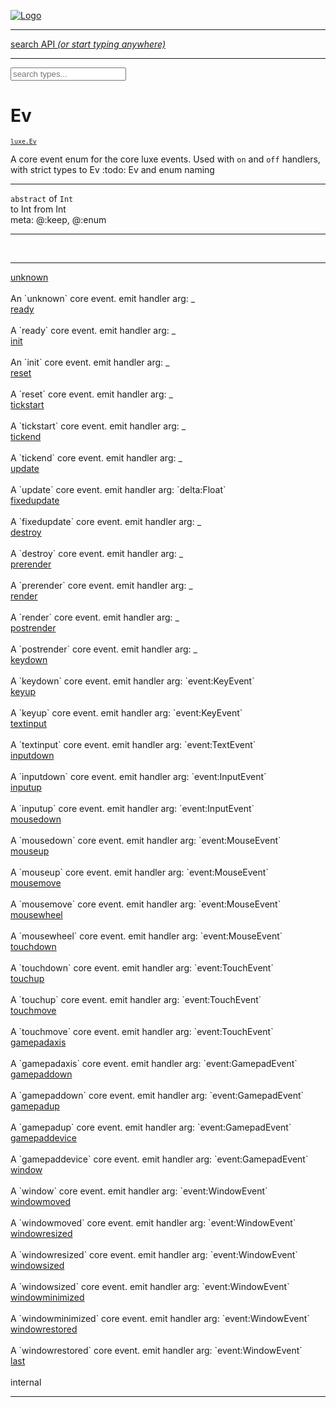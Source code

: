 
[![Logo](../../images/logo.png)](../../api/index.html)

<hr/>
<a href="#" id="search_bar" onclick="return;"><div> search API <em>(or start typing anywhere)</em> </div></a>
<hr/>

<script src="../../js/omnibar.js"> </script>
<link rel="stylesheet" type="text/css" href="../../css/omnibar.css" media="all">

<div id="omnibar"> <a href="#" onclick="return" id="omnibar_close"></a> <input id="omnibar_text" type="text" placeholder="search types..."></input></div>
<script  id="typelist" data-relpath="../../" data-types="Luxe,luxe.Audio,luxe.AudioEvent,luxe.AudioHandle,luxe.AudioInstance,luxe.AudioSource,luxe.AudioState,luxe.BitmapFontInfo,luxe.BytesInfo,luxe.Camera,luxe.Circle,luxe.Color,luxe.ColorHSL,luxe.ColorHSV,luxe.Component,luxe.Cursor,luxe.Debug,luxe.DebugError,luxe.Draw,luxe.EmitHandler,luxe.Emitter,luxe.Engine,luxe.Entity,luxe.Ev,luxe.Events,luxe.Game,luxe.GameConfig,luxe.GamepadEvent,luxe.GamepadEventType,luxe.HandlerList,luxe.ID,luxe.IO,luxe.Input,luxe.InputEvent,luxe.InputEventType,luxe.InteractState,luxe.ItemInfo,luxe.JSONInfo,luxe.Key,luxe.KeyEvent,luxe.Log,luxe.Matrix,luxe.Mesh,luxe.ModState,luxe.MouseButton,luxe.MouseEvent,luxe.NineSlice,luxe.Objects,luxe.Parcel,luxe.ParcelChange,luxe.ParcelEvent,luxe.ParcelList,luxe.ParcelProgress,luxe.ParcelState,luxe.Particle,luxe.ParticleEmitter,luxe.ParticleSystem,luxe.Physics,luxe.PhysicsEngine,luxe.PhysicsEvent,luxe.ProjectionType,luxe.Quaternion,luxe.Rectangle,luxe.ResourceEvent,luxe.ResourceState,luxe.ResourceStats,luxe.ResourceType,luxe.Resources,luxe.Scan,luxe.Scene,luxe.Screen,luxe.ShaderInfo,luxe.SizeMode,luxe.SoundInfo,luxe.Sprite,luxe.State,luxe.States,luxe.Tag,luxe.Text,luxe.TextAlign,luxe.TextEvent,luxe.TextEventType,luxe.TextInfo,luxe.TextureInfo,luxe.Timer,luxe.TouchEvent,luxe.Transform,luxe.UserConfig,luxe.Vec,luxe.Vector,luxe.Visual,luxe.WindowEvent,luxe.WindowEventData,luxe.WindowEventType,luxe._Emitter.EmitNode,luxe._Ev.Ev_Impl_,luxe._Events.EventConnection,luxe._Events.EventObject,luxe._Input.MouseButton_Impl_,luxe._Log.LogError,luxe._NineSlice.Slice,luxe._Parcel.ParcelEvent_Impl_,luxe._Parcel.ParcelState_Impl_,luxe._Particles.ParticleEmitterInitData,luxe._Physics.PhysicsEvent_Impl_,luxe._Resources.ResourceEvent_Impl_,luxe._Resources.ResourceState_Impl_,luxe._Resources.ResourceType_Impl_,luxe.collision.Collision,luxe.collision.Results,luxe.collision.ResultsIterator,luxe.collision.ShapeDrawer,luxe.collision.ShapeDrawerLuxe,luxe.collision._Collision.Constructible,luxe.collision.data.RayCollision,luxe.collision.data.RayCollisionHelper,luxe.collision.data.RayIntersection,luxe.collision.data.ShapeCollision,luxe.collision.sat.SAT2D,luxe.collision.shapes.Circle,luxe.collision.shapes.InfiniteState,luxe.collision.shapes.Polygon,luxe.collision.shapes.Ray,luxe.collision.shapes.Shape,luxe.components.Components,luxe.components.cameras.FlyCamera,luxe.components.physics.nape.BoxCollider,luxe.components.physics.nape.BoxColliderOptions,luxe.components.physics.nape.CircleCollider,luxe.components.physics.nape.CircleColliderOptions,luxe.components.physics.nape.NapeBody,luxe.components.physics.nape.NapeBodyOptions,luxe.components.physics.nape.PolygonCollider,luxe.components.physics.nape.PolygonColliderOptions,luxe.components.render.MeshComponent,luxe.components.sprite.SpriteAnimation,luxe.components.sprite.SpriteAnimationData,luxe.components.sprite.SpriteAnimationEventData,luxe.components.sprite.SpriteAnimationFrame,luxe.components.sprite.SpriteAnimationFrameEvent,luxe.components.sprite.SpriteAnimationFrameSource,luxe.components.sprite.SpriteAnimationType,luxe.debug.BatcherDebugView,luxe.debug.DebugInspectorOptions,luxe.debug.DebugView,luxe.debug.Inspector,luxe.debug.ProfilerDebugView,luxe.debug.RenderStats,luxe.debug.SceneDebugView,luxe.debug.StatsDebugView,luxe.debug.TraceDebugView,luxe.debug._ProfilerDebugView.ProfilerBar,luxe.debug._ProfilerDebugView.ProfilerGraph,luxe.debug._ProfilerDebugView.ProfilerValue,luxe.importers.bitmapfont.BitmapFontData,luxe.importers.bitmapfont.BitmapFontParser,luxe.importers.bitmapfont.Character,luxe.importers.obj.Data,luxe.importers.obj.Normal,luxe.importers.obj.Reader,luxe.importers.obj.UV,luxe.importers.obj.Vector,luxe.importers.obj.Vertex,luxe.importers.texturepacker.TexturePackerData,luxe.importers.texturepacker.TexturePackerFrame,luxe.importers.texturepacker.TexturePackerJSON,luxe.importers.texturepacker.TexturePackerJSONType,luxe.importers.texturepacker.TexturePackerMeta,luxe.importers.texturepacker.TexturePackerRect,luxe.importers.texturepacker.TexturePackerSize,luxe.importers.texturepacker.TexturePackerSpriteAnimation,luxe.importers.tiled.TiledImage,luxe.importers.tiled.TiledImageLayer,luxe.importers.tiled.TiledLayer,luxe.importers.tiled.TiledMap,luxe.importers.tiled.TiledMapData,luxe.importers.tiled.TiledMapOptions,luxe.importers.tiled.TiledObject,luxe.importers.tiled.TiledObjectGroup,luxe.importers.tiled.TiledObjectType,luxe.importers.tiled.TiledPolyObject,luxe.importers.tiled.TiledPropertyTile,luxe.importers.tiled.TiledTile,luxe.importers.tiled.TiledTileset,luxe.importers.tiled.TiledUtil,luxe.macros.BuildVersion,luxe.macros.ComponentRules,luxe.macros.EntityRules,luxe.options.AudioResourceOptions,luxe.options.BatcherOptions,luxe.options.BitmapFontOptions,luxe.options.BytesResourceOptions,luxe.options.CameraOptions,luxe.options.CircleGeometryOptions,luxe.options.ColorOptions,luxe.options.ComponentOptions,luxe.options.DrawArcOptions,luxe.options.DrawBoxOptions,luxe.options.DrawCircleOptions,luxe.options.DrawLineOptions,luxe.options.DrawNgonOptions,luxe.options.DrawPlaneOptions,luxe.options.DrawPolygonOptions,luxe.options.DrawRectangleOptions,luxe.options.DrawRingOptions,luxe.options.DrawTextureOptions,luxe.options.EntityOptions,luxe.options.GeometryOptions,luxe.options.JSONResourceOptions,luxe.options.LineGeometryOptions,luxe.options.LoadAudioOptions,luxe.options.LoadFontOptions,luxe.options.LoadShaderOptions,luxe.options.LoadTextureOptions,luxe.options.LuxeCameraOptions,luxe.options.MeshOptions,luxe.options.NineSliceOptions,luxe.options.ParcelOptions,luxe.options.ParcelProgressOptions,luxe.options.ParticleEmitterOptions,luxe.options.ParticleOptions,luxe.options.PlaneGeometryOptions,luxe.options.QuadGeometryOptions,luxe.options.RectangleGeometryOptions,luxe.options.RenderProperties,luxe.options.RenderTextureOptions,luxe.options.ResourceOptions,luxe.options.ShaderOptions,luxe.options.SpriteOptions,luxe.options.StateOptions,luxe.options.StatesOptions,luxe.options.TextOptions,luxe.options.TextResourceOptions,luxe.options.TextureOptions,luxe.options.TileLayerOptions,luxe.options.TileOptions,luxe.options.TilemapOptions,luxe.options.TilemapVisualOptions,luxe.options.TilesetOptions,luxe.options.TransformProperties,luxe.options.VisualOptions,luxe.options._DrawOptions.DrawOptions,luxe.physics.nape.DebugDraw,luxe.physics.nape.PhysicsNape,luxe.physics.nape._DebugDraw.CachedGeometry,luxe.resource.AudioResource,luxe.resource.BytesResource,luxe.resource.JSONResource,luxe.resource.Resource,luxe.resource.TextResource,luxe.structural.BST,luxe.structural.BSTNode,luxe.structural.BSTTraverseMethod,luxe.structural.Bag,luxe.structural.BalancedBST,luxe.structural.BalancedBSTIterator,luxe.structural.BalancedBSTNode,luxe.structural.BalancedBSTTraverseMethod,luxe.structural.Cache,luxe.structural.Heap,luxe.structural.OrderedMap,luxe.structural.OrderedMapIterator,luxe.structural.Pool,luxe.structural.Stack,luxe.structural.StackNode,luxe.structural._Bag.BagNode,luxe.structural._BalancedBST.NodeColor,luxe.tilemaps.Isometric,luxe.tilemaps.IsometricVisual,luxe.tilemaps.Ortho,luxe.tilemaps.OrthoVisual,luxe.tilemaps.Tile,luxe.tilemaps.TileArray,luxe.tilemaps.TileLayer,luxe.tilemaps.TileOffset,luxe.tilemaps.Tilemap,luxe.tilemaps.TilemapOrientation,luxe.tilemaps.TilemapVisual,luxe.tilemaps.TilemapVisualLayerGeometry,luxe.tilemaps.Tileset,luxe.tween.Actuate,luxe.tween.BezierPath,luxe.tween.ComponentPath,luxe.tween.IComponentPath,luxe.tween.LinearPath,luxe.tween.MotionPath,luxe.tween.ObjectHash,luxe.tween.RotationPath,luxe.tween._Actuate.TweenTimer,luxe.tween.actuators.GenericActuator,luxe.tween.actuators.IGenericActuator,luxe.tween.actuators.MethodActuator,luxe.tween.actuators.MotionPathActuator,luxe.tween.actuators.PropertyDetails,luxe.tween.actuators.PropertyPathDetails,luxe.tween.actuators.SimpleActuator,luxe.tween.easing.Back,luxe.tween.easing.BackEaseIn,luxe.tween.easing.BackEaseInOut,luxe.tween.easing.BackEaseOut,luxe.tween.easing.Bounce,luxe.tween.easing.BounceEaseIn,luxe.tween.easing.BounceEaseInOut,luxe.tween.easing.BounceEaseOut,luxe.tween.easing.Cubic,luxe.tween.easing.CubicEaseIn,luxe.tween.easing.CubicEaseInOut,luxe.tween.easing.CubicEaseOut,luxe.tween.easing.Elastic,luxe.tween.easing.ElasticEaseIn,luxe.tween.easing.ElasticEaseInOut,luxe.tween.easing.ElasticEaseOut,luxe.tween.easing.Expo,luxe.tween.easing.ExpoEaseIn,luxe.tween.easing.ExpoEaseInOut,luxe.tween.easing.ExpoEaseOut,luxe.tween.easing.IEasing,luxe.tween.easing.Linear,luxe.tween.easing.LinearEaseNone,luxe.tween.easing.Quad,luxe.tween.easing.QuadEaseIn,luxe.tween.easing.QuadEaseInOut,luxe.tween.easing.QuadEaseOut,luxe.tween.easing.Quart,luxe.tween.easing.QuartEaseIn,luxe.tween.easing.QuartEaseInOut,luxe.tween.easing.QuartEaseOut,luxe.tween.easing.Quint,luxe.tween.easing.QuintEaseIn,luxe.tween.easing.QuintEaseInOut,luxe.tween.easing.QuintEaseOut,luxe.tween.easing.Sine,luxe.tween.easing.SineEaseIn,luxe.tween.easing.SineEaseInOut,luxe.tween.easing.SineEaseOut,luxe.types.user.Game,luxe.utils.GeometryUtils,luxe.utils.Maths,luxe.utils.Random,luxe.utils.Utils,luxe.utils.unifill.CodePoint,luxe.utils.unifill.CodePointIter,luxe.utils.unifill.Exception,luxe.utils.unifill.InternalEncoding,luxe.utils.unifill.InternalEncodingBackwardIter,luxe.utils.unifill.InternalEncodingIter,luxe.utils.unifill.Unicode,luxe.utils.unifill.Unifill,luxe.utils.unifill.Utf16,luxe.utils.unifill.Utf32,luxe.utils.unifill.Utf8,luxe.utils.unifill._CodePoint.CodePoint_Impl_,luxe.utils.unifill._InternalEncoding.UtfX,luxe.utils.unifill._Utf16.StringU16,luxe.utils.unifill._Utf16.StringU16Buffer,luxe.utils.unifill._Utf16.StringU16Buffer_Impl_,luxe.utils.unifill._Utf16.StringU16_Impl_,luxe.utils.unifill._Utf16.Utf16Impl,luxe.utils.unifill._Utf16.Utf16_Impl_,luxe.utils.unifill._Utf32.Utf32_Impl_,luxe.utils.unifill._Utf8.StringU8,luxe.utils.unifill._Utf8.StringU8_Impl_,luxe.utils.unifill._Utf8.Utf8Impl,luxe.utils.unifill._Utf8.Utf8_Impl_,phoenix.BatchState,phoenix.Batcher,phoenix.BatcherEventType,phoenix.BatcherKey,phoenix.BitmapFont,phoenix.BlendEquation,phoenix.BlendMode,phoenix.Camera,phoenix.Circle,phoenix.ClampType,phoenix.Color,phoenix.ColorHSL,phoenix.ColorHSV,phoenix.ComponentOrder,phoenix.DualQuaternion,phoenix.FOVType,phoenix.FilterType,phoenix.Matrix,phoenix.MatrixTransform,phoenix.PrimitiveType,phoenix.ProjectionType,phoenix.Quaternion,phoenix.Ray,phoenix.Rectangle,phoenix.RenderPass,phoenix.RenderPath,phoenix.RenderState,phoenix.RenderTexture,phoenix.Renderer,phoenix.RendererStats,phoenix.Shader,phoenix.Spatial,phoenix.TextAlign,phoenix.Texture,phoenix.TextureDataType,phoenix.TextureFormat,phoenix.TextureID,phoenix.TextureSubmitTarget,phoenix.TextureType,phoenix.Transform,phoenix.Uniforms,phoenix.Vec,phoenix.Vector,phoenix._Batcher.BatcherEventType_Impl_,phoenix._Batcher.BlendEquation_Impl_,phoenix._Batcher.BlendMode_Impl_,phoenix._Batcher.PrimitiveType_Impl_,phoenix._BitmapFont.TextAlign_Impl_,phoenix._Renderer.DefaultShader,phoenix._Renderer.DefaultShaders,phoenix._Shader.Location,phoenix._Shader.Uniform,phoenix._Texture.ClampSlot,phoenix._Texture.ClampSlot_Impl_,phoenix._Texture.ClampType_Impl_,phoenix._Texture.FilterSlot,phoenix._Texture.FilterSlot_Impl_,phoenix._Texture.FilterType_Impl_,phoenix._Texture.TextureSubmitTarget_Impl_,phoenix._Texture.TextureType_Impl_,phoenix._Vector.ComponentOrder_Impl_,phoenix._Vector.Vec_Impl_,phoenix.geometry.ArcGeometry,phoenix.geometry.CircleGeometry,phoenix.geometry.EvTextGeometry,phoenix.geometry.Geometry,phoenix.geometry.GeometryKey,phoenix.geometry.GeometryState,phoenix.geometry.LineGeometry,phoenix.geometry.PackedQuad,phoenix.geometry.PackedQuadOptions,phoenix.geometry.QuadGeometry,phoenix.geometry.QuadPackGeometry,phoenix.geometry.RectangleGeometry,phoenix.geometry.RingGeometry,phoenix.geometry.TextGeometry,phoenix.geometry.TextGeometryOptions,phoenix.geometry.TextureCoord,phoenix.geometry.TextureCoordSet,phoenix.geometry.Vertex,phoenix.geometry._TextGeometry.EvTextGeometry_Impl_,phoenix.utils.Rendering"></script>


<h1>Ev</h1>
<small>
<code><a target="_blank" href="https:/github.com/underscorediscovery/luxe/blob/master/luxe/Ev.hx">luxe.Ev</a></code>
</small>

A core event enum for the core luxe events.
    Used with `on` and `off` handlers, with strict types to Ev
    :todo: Ev and enum naming

<hr/>

`abstract`&nbsp;of `Int`<br/><span class="meta">to Int</span>&nbsp;<span class="meta">from Int</span>
<br/><span class="meta">
meta: @:keep, @:enum</span>


<hr/>

&nbsp;


 <hr/><span class="member apipage">
            <a name="unknown"><a class="lift" href="#unknown">unknown</a></a>
            <div class="clear"></div>
        </span><br/>
        <span class="small_desc_flat">An `unknown` core event. 
            emit handler arg: _</span><br/><span class="member apipage">
            <a name="ready"><a class="lift" href="#ready">ready</a></a>
            <div class="clear"></div>
        </span><br/>
        <span class="small_desc_flat">A `ready` core event. 
            emit handler arg: _</span><br/><span class="member apipage">
            <a name="init"><a class="lift" href="#init">init</a></a>
            <div class="clear"></div>
        </span><br/>
        <span class="small_desc_flat">An `init` core event. 
            emit handler arg: _</span><br/><span class="member apipage">
            <a name="reset"><a class="lift" href="#reset">reset</a></a>
            <div class="clear"></div>
        </span><br/>
        <span class="small_desc_flat">A `reset` core event. 
            emit handler arg: _</span><br/><span class="member apipage">
            <a name="tickstart"><a class="lift" href="#tickstart">tickstart</a></a>
            <div class="clear"></div>
        </span><br/>
        <span class="small_desc_flat">A `tickstart` core event. 
            emit handler arg: _</span><br/><span class="member apipage">
            <a name="tickend"><a class="lift" href="#tickend">tickend</a></a>
            <div class="clear"></div>
        </span><br/>
        <span class="small_desc_flat">A `tickend` core event. 
            emit handler arg: _</span><br/><span class="member apipage">
            <a name="update"><a class="lift" href="#update">update</a></a>
            <div class="clear"></div>
        </span><br/>
        <span class="small_desc_flat">A `update` core event. 
            emit handler arg: `delta:Float`</span><br/><span class="member apipage">
            <a name="fixedupdate"><a class="lift" href="#fixedupdate">fixedupdate</a></a>
            <div class="clear"></div>
        </span><br/>
        <span class="small_desc_flat">A `fixedupdate` core event. 
            emit handler arg: _</span><br/><span class="member apipage">
            <a name="destroy"><a class="lift" href="#destroy">destroy</a></a>
            <div class="clear"></div>
        </span><br/>
        <span class="small_desc_flat">A `destroy` core event. 
            emit handler arg: _</span><br/><span class="member apipage">
            <a name="prerender"><a class="lift" href="#prerender">prerender</a></a>
            <div class="clear"></div>
        </span><br/>
        <span class="small_desc_flat">A `prerender` core event. 
            emit handler arg: _</span><br/><span class="member apipage">
            <a name="render"><a class="lift" href="#render">render</a></a>
            <div class="clear"></div>
        </span><br/>
        <span class="small_desc_flat">A `render` core event. 
            emit handler arg: _</span><br/><span class="member apipage">
            <a name="postrender"><a class="lift" href="#postrender">postrender</a></a>
            <div class="clear"></div>
        </span><br/>
        <span class="small_desc_flat">A `postrender` core event. 
            emit handler arg: _</span><br/><span class="member apipage">
            <a name="keydown"><a class="lift" href="#keydown">keydown</a></a>
            <div class="clear"></div>
        </span><br/>
        <span class="small_desc_flat">A `keydown` core event. 
            emit handler arg: `event:KeyEvent`</span><br/><span class="member apipage">
            <a name="keyup"><a class="lift" href="#keyup">keyup</a></a>
            <div class="clear"></div>
        </span><br/>
        <span class="small_desc_flat">A `keyup` core event. 
            emit handler arg: `event:KeyEvent`</span><br/><span class="member apipage">
            <a name="textinput"><a class="lift" href="#textinput">textinput</a></a>
            <div class="clear"></div>
        </span><br/>
        <span class="small_desc_flat">A `textinput` core event. 
            emit handler arg: `event:TextEvent`</span><br/><span class="member apipage">
            <a name="inputdown"><a class="lift" href="#inputdown">inputdown</a></a>
            <div class="clear"></div>
        </span><br/>
        <span class="small_desc_flat">A `inputdown` core event. 
            emit handler arg: `event:InputEvent`</span><br/><span class="member apipage">
            <a name="inputup"><a class="lift" href="#inputup">inputup</a></a>
            <div class="clear"></div>
        </span><br/>
        <span class="small_desc_flat">A `inputup` core event. 
            emit handler arg: `event:InputEvent`</span><br/><span class="member apipage">
            <a name="mousedown"><a class="lift" href="#mousedown">mousedown</a></a>
            <div class="clear"></div>
        </span><br/>
        <span class="small_desc_flat">A `mousedown` core event. 
            emit handler arg: `event:MouseEvent`</span><br/><span class="member apipage">
            <a name="mouseup"><a class="lift" href="#mouseup">mouseup</a></a>
            <div class="clear"></div>
        </span><br/>
        <span class="small_desc_flat">A `mouseup` core event. 
            emit handler arg: `event:MouseEvent`</span><br/><span class="member apipage">
            <a name="mousemove"><a class="lift" href="#mousemove">mousemove</a></a>
            <div class="clear"></div>
        </span><br/>
        <span class="small_desc_flat">A `mousemove` core event. 
            emit handler arg: `event:MouseEvent`</span><br/><span class="member apipage">
            <a name="mousewheel"><a class="lift" href="#mousewheel">mousewheel</a></a>
            <div class="clear"></div>
        </span><br/>
        <span class="small_desc_flat">A `mousewheel` core event. 
            emit handler arg: `event:MouseEvent`</span><br/><span class="member apipage">
            <a name="touchdown"><a class="lift" href="#touchdown">touchdown</a></a>
            <div class="clear"></div>
        </span><br/>
        <span class="small_desc_flat">A `touchdown` core event. 
            emit handler arg: `event:TouchEvent`</span><br/><span class="member apipage">
            <a name="touchup"><a class="lift" href="#touchup">touchup</a></a>
            <div class="clear"></div>
        </span><br/>
        <span class="small_desc_flat">A `touchup` core event. 
            emit handler arg: `event:TouchEvent`</span><br/><span class="member apipage">
            <a name="touchmove"><a class="lift" href="#touchmove">touchmove</a></a>
            <div class="clear"></div>
        </span><br/>
        <span class="small_desc_flat">A `touchmove` core event. 
            emit handler arg: `event:TouchEvent`</span><br/><span class="member apipage">
            <a name="gamepadaxis"><a class="lift" href="#gamepadaxis">gamepadaxis</a></a>
            <div class="clear"></div>
        </span><br/>
        <span class="small_desc_flat">A `gamepadaxis` core event. 
            emit handler arg: `event:GamepadEvent`</span><br/><span class="member apipage">
            <a name="gamepaddown"><a class="lift" href="#gamepaddown">gamepaddown</a></a>
            <div class="clear"></div>
        </span><br/>
        <span class="small_desc_flat">A `gamepaddown` core event. 
            emit handler arg: `event:GamepadEvent`</span><br/><span class="member apipage">
            <a name="gamepadup"><a class="lift" href="#gamepadup">gamepadup</a></a>
            <div class="clear"></div>
        </span><br/>
        <span class="small_desc_flat">A `gamepadup` core event. 
            emit handler arg: `event:GamepadEvent`</span><br/><span class="member apipage">
            <a name="gamepaddevice"><a class="lift" href="#gamepaddevice">gamepaddevice</a></a>
            <div class="clear"></div>
        </span><br/>
        <span class="small_desc_flat">A `gamepaddevice` core event. 
            emit handler arg: `event:GamepadEvent`</span><br/><span class="member apipage">
            <a name="window"><a class="lift" href="#window">window</a></a>
            <div class="clear"></div>
        </span><br/>
        <span class="small_desc_flat">A `window` core event. 
            emit handler arg: `event:WindowEvent`</span><br/><span class="member apipage">
            <a name="windowmoved"><a class="lift" href="#windowmoved">windowmoved</a></a>
            <div class="clear"></div>
        </span><br/>
        <span class="small_desc_flat">A `windowmoved` core event. 
            emit handler arg: `event:WindowEvent`</span><br/><span class="member apipage">
            <a name="windowresized"><a class="lift" href="#windowresized">windowresized</a></a>
            <div class="clear"></div>
        </span><br/>
        <span class="small_desc_flat">A `windowresized` core event. 
            emit handler arg: `event:WindowEvent`</span><br/><span class="member apipage">
            <a name="windowsized"><a class="lift" href="#windowsized">windowsized</a></a>
            <div class="clear"></div>
        </span><br/>
        <span class="small_desc_flat">A `windowsized` core event. 
            emit handler arg: `event:WindowEvent`</span><br/><span class="member apipage">
            <a name="windowminimized"><a class="lift" href="#windowminimized">windowminimized</a></a>
            <div class="clear"></div>
        </span><br/>
        <span class="small_desc_flat">A `windowminimized` core event. 
            emit handler arg: `event:WindowEvent`</span><br/><span class="member apipage">
            <a name="windowrestored"><a class="lift" href="#windowrestored">windowrestored</a></a>
            <div class="clear"></div>
        </span><br/>
        <span class="small_desc_flat">A `windowrestored` core event. 
            emit handler arg: `event:WindowEvent`</span><br/><span class="member apipage">
            <a name="last"><a class="lift" href="#last">last</a></a>
            <div class="clear"></div>
        </span><br/>
        <span class="small_desc_flat">internal</span><br/>



<hr/>

&nbsp;
&nbsp;
&nbsp;
&nbsp;